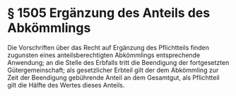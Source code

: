 # § 1505 Ergänzung des Anteils des Abkömmlings
Die Vorschriften über das Recht auf Ergänzung des Pflichtteils finden zugunsten eines anteilsberechtigten Abkömmlings entsprechende Anwendung; an die Stelle des Erbfalls tritt die Beendigung der fortgesetzten Gütergemeinschaft; als gesetzlicher Erbteil gilt der dem Abkömmling zur Zeit der Beendigung gebührende Anteil an dem Gesamtgut, als Pflichtteil gilt die Hälfte des Wertes dieses Anteils.